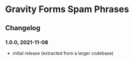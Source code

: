 # Gravity Forms Spam Phrases

## Changelog

### 1.0.0, 2021-11-08

* initial release (extracted from a larger codebase)
